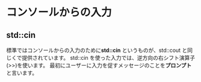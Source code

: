 # コンソールからの入力

## std::cin
標準ではコンソールからの入力のために**std::cin** というものが、std::cout と同じく<iosteram>で提供されています。
std::cin を使った入力では、逆方向の右シフト演算子(>>)を使います。
最初にユーザーに入力を促すメッセージのことを**プロンプト**と言います。
